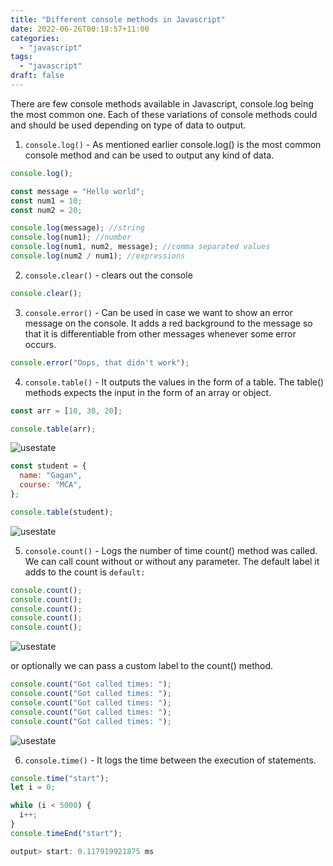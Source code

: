 ```yaml
---
title: "Different console methods in Javascript"
date: 2022-06-26T00:18:57+11:00
categories:
  - "javascript"
tags:
  - "javascript"
draft: false
---
```


There are few console methods available in Javascript, console.log being the most common one. Each of these variations of console methods could and should be used depending on type of data to output.

1. `console.log()` - As mentioned earlier console.log() is the most common console method and can be used to output any kind of data.

```javascript
console.log();

const message = "Hello world";
const num1 = 10;
const num2 = 20;

console.log(message); //string
console.log(num1); //number
console.log(num1, num2, message); //comma separated values
console.log(num2 / num1); //expressions
```

2. `console.clear()` - clears out the console

```javascript
console.clear();
```

3. `console.error()` - Can be used in case we want to show an error message on the console. It adds a red background to the message so that it is differentiable from other messages whenever some error occurs.

```javascript
console.error("Oops, that didn't work");
```

4. `console.table()` - It outputs the values in the form of a table. The table() methods expects the input in the form of an array or object.

```javascript
const arr = [10, 30, 20];

console.table(arr);
```

![usestate](/images/console_table_array.png)

```javascript
const student = {
  name: "Gagan",
  course: "MCA",
};

console.table(student);
```

![usestate](/images/console_table_object.png)

5. `console.count()` - Logs the number of time count() method was called. We can call count without or without any parameter. The default label it adds to the count is `default:`

```javascript
console.count();
console.count();
console.count();
console.count();
console.count();
```

![usestate](/images/console_count_default.png)

or optionally we can pass a custom label to the count() method.

```javascript
console.count("Got called times: ");
console.count("Got called times: ");
console.count("Got called times: ");
console.count("Got called times: ");
console.count("Got called times: ");
```

![usestate](/images/console_count_parameter.png)

6. `console.time()` - It logs the time between the execution of statements.

```javascript
console.time("start");
let i = 0;

while (i < 5000) {
  i++;
}
console.timeEnd("start");

output> start: 0.117919921875 ms
```
